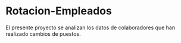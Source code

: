 # Rotacion-Empleados
El presente proyecto se analizan los datos de colaboradores que han realizado cambios de puestos. 
